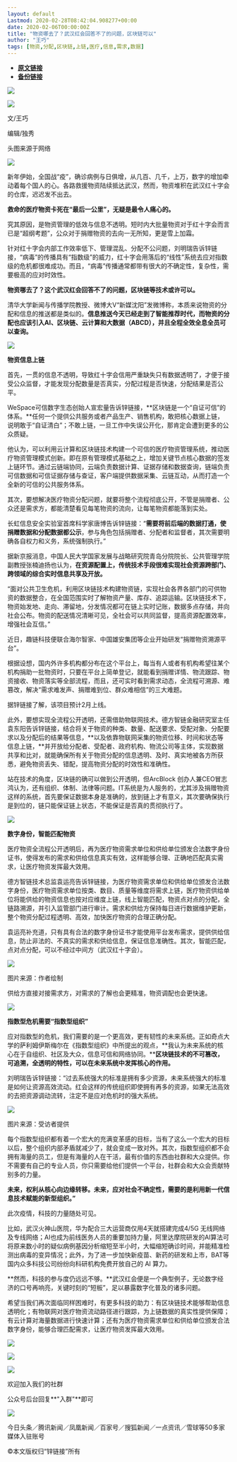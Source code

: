```yaml
---
layout: default
Lastmod: 2020-02-28T08:42:04.908277+00:00
date: 2020-02-06T00:00:00Z
title: "物资哪去了？武汉红会回答不了的问题，区块链可以"
author: "王巧"
tags: [物资,分配,区块链,上链,医疗,信息,需求,数据]
---
```


* [**原文链接**](http://mp.weixin.qq.com/s?__biz=Mzg3MTA1NTc4Mw==&mid=2247495296&idx=1&sn=12368b7a4e9b7d6e92c8200b27095c94&chksm=ce86c648f9f14f5efc5976e3a2f3d4382fe3f6ecc7f7396258e922f363255984cab837b793d8#rd)
* [**备份链接**](http://archive.ph/4vKJD)


  

![](/images/post/934ed96f59e58fdd4f8d76baec499ac4.jpg)

![](/images/post/c90fd9a5ffcb9e4c686839c318673b07.jpg)

文/王巧  

编辑/独秀

头图来源于网络

![](/images/post/3f3b7dc8325c7d9c32fb204abf1ffd28.jpg)

新年伊始，全国战“疫”，确诊病例与日俱增，从几百、几千，上万，数字的增加牵动着每个国人的心。各路救援物资陆续抵达武汉，然而，物资堆积在武汉红十字会的仓库，迟迟发不出去。

**救命的医疗物资卡死在“最后一公里”，无疑是最令人痛心的。**

究其原因，是物资管理的低效与信息不透明。短时内大批量物资对于红十字会而言已是“超纲考题”，公众对于捐赠物资的去向一无所知，更是雪上加霜。

针对红十字会内部工作效率低下、管理混乱、分配不公问题，刘明瑞告诉锌链接，“病毒”的传播具有“指数级”的威力，红十字会用落后的“线性”系统去应对指数级的危机都很难成功。而且，“病毒”传播通常都带有很大的不确定性，复杂性，需要极高的应对时效性。

**物资哪去了？这个武汉红会回答不了的问题，区块链等技术或许可以。**

清华大学新闻与传播学院教授、微博大V“新媒沈阳”发微博称，本质来说物资的分配和信息的推送都是类似的。**信息推送今天已经走到了智能推荐时代，而物资的分配也应该引入AI、区块链、云计算和大数据（ABCD），并且全程全效全息全员可以查询。**

![](/images/post/e45759c43e2f1f779411474969d93024.jpg)

**物资信息上链**  

首先，一贯的信息不透明，导致红十字会信用严重缺失只有数据透明了，才便于接受公众监督，才能发现分配数量是否真实，分配过程是否快速，分配结果是否公平。

WeSpace可信数字生态创始人宣宏量告诉锌链接，**区块链是一个“自证可信”的体系。**任何一个提供公共服务或者产品生产、销售机构，敢把核心数据上链，说明敢于“自证清白”；不敢上链，一旦工作中失误公开化，那肯定会遭到更多的公众质疑。

他认为，可以利用云计算和区块链技术构建一个可信的医疗物资管理系统，推动医疗物资管理模式创新。即在原有管理模式基础之上，增加关键节点核心数据的签发上链环节。通过云链端协同，云端负责数据计算、证据存储和数据查询，链端负责可信数据和可信证据存储与查证，客户端提供数据采集、云链互动，从而打造一个全新的可信的公共服务体系。

其次，要想解决医疗物资分配问题，就要将整个流程彻底公开，不管是捐赠者、公众还是需求方，都能清楚看见每笔物资的流向，让每笔物资都能落到实处。

长虹信息安全实验室首席科学家唐博告诉锌链接：“**需要将前后端的数据打通，使捐赠数据和分配数据都公示**，参与角色包括捐赠者、分配者和监督者，其次需要明确各自权力和义务，系统强制执行。”

据新京报消息，中国人民大学国家发展与战略研究院青岛分院院长、公共管理学院副教授张楠迪扬也认为，**在资源配置上，传统技术手段很难实现社会资源跨部门、跨领域的综合实时信息共享及开放。**

“面对公共卫生危机，利用区块链技术构建物资链，实现社会各界各部门的可供物资的数据整合，在全国范围实时了解物资产量、库存、追踪运输。区块链技术下，物资始发地、走向、滞留地，分发情况都可在链上实时记账，数据多点存储，并向社会公布。物资的配送情况清晰可见，全社会可以共同监督，提高资源配置效率，增强社会互信。”

近日，趣链科技便联合海尔智家、中国雄安集团等企业开始研发“捐赠物资溯源平台”。

根据设想，国内外许多机构都分布在这个平台上，每当有人或者有机构希望往某个机构捐助一批物资时，只要在平台上简单登记，就能看到捐赠详情、物流跟踪、物资接收、物资落实等全部流程，而且，还可实时看到需求动态，全流程可溯源、难篡改，解决“需求难发声、捐赠难到位、群众难相信”的三大难题。

据锌链接了解，该项目预计2月上线。

此外，要想实现全流程公开透明，还需借助物联网技术。德方智链金融研究室主任袁东阳告诉锌链接，结合将关于物资的种类、数量、配送要求、受配对象、分配要求以及分配后的结果等信息，**以及依靠物联网采集的物资位移、时间和状态等信息上链，**并开放给分配者、受配者、政府机构、物流公司等主体，实现数据共享和比对，就能确保所有关于物资分配的信息透明、及时、真实地被各方所获悉，避免物资丢失、错配，提高物资分配的时效性和准确性。

站在技术的角度，区块链的确可以做到公开透明，但ArcBlock 创办人兼CEO冒志鸿认为，还有组织、体制、法律等问题。IT系统是为人服务的，尤其涉及捐赠物资这样的系统，首先要保证数据本身是准确的，放到链上才有意义，其次要确保执行是到位的，链只能保证链上状态，不能保证是否真的贯彻执行了。

![](/images/post/6f1a69c72870422aa25aa68e6f312c26.jpg)

**数字身份，智能匹配物资**  

医疗物资全流程公开透明后，再为医疗物资需求单位和供给单位颁发合法数字身份证书，使得发布的需求和供给信息真实有效，这样能够合理、正确地匹配真实需求，让医疗物资发挥最大效用。

德方智链技术总监袁运亮告诉锌链接，为医疗物资需求单位和供给单位颁发合法数字身份，医疗物资需求单位按类、数目、质量等维度将需求上链，医疗物资供给单位将能供给的物资信息也按对应维度上链，线上智能匹配，物资点对点的分配，全链路溯源，并引入监管部门进行审计。需求和供给方保持每日进行数据维护更新，整个物资分配过程透明、高效，加快医疗物资的合理正确分配。

袁运亮补充道，只有具有合法的数字身份证书才能使用平台发布需求，提供供给信息，防止非法的、不真实的需求和供给信息，保证信息准确性。其次，智能匹配，点对点分配，可以不经过中间方（武汉红十字会）。

![](/images/post/8871818ab008ab578c899315ac117af1.jpg)

图片来源：作者绘制 

供给方直接对接需求方，对需求的了解也会更精准，物资调配也会更快速。

![](/images/post/806be329a97a1cf1dcbbb531e9d1c6a2.jpg)

**指数型危机需要“指数型组织”**  

应对指数型的危机，我们需要的是一个更高效，更有韧性的未来系统。正如奇点大学的萨利姆伊斯梅尔在《指数型组织》中所提出的观点，**我认为未来系统的核心在于自组织、社区及大众，信息可信和网络协同。****区块链技术的不可篡改，可追溯，全透明的特性，可以在未来系统中发挥核心的作用。**

刘明瑞告诉锌链接：“过去系统强大的标准是拥有多少资源，未来系统强大的标准是如何让资源高效流动。红会这样的传统组织即使拥有再多的资源，如果无法高效的去把资源调动流转，注定不是应对危机时的强大系统。

![](/images/post/752cf69bbe35ee2da04a8f0585edea65.jpg)

图片来源：受访者提供 

每个指数型组织都有着一个宏大的充满变革感的目标，当有了这么一个宏大的目标以后，整个组织内部矛盾就减少了，就会变成一致对外。其次，指数型组织都不会拥有海量的员工，但是有海量的人在干活，最有价值的东西由社群和大众提供。你不需要有自己的专业人员，你只需要给他们提供一个平台，社群会和大众会贡献特别多的力量。

**未来，权利从核心向边缘转移。未来，应对社会不确定性，需要的是利用新一代信息技术赋能的新型组织。”**

此次疫情，科技的力量随处可见。

比如，武汉火神山医院，华为配合三大运营商仅用4天就搭建完成4/5G 无线网络及专线网络；AI也成为前线医务人员的重要加持力量，阿里达摩院研发的AI算法可将原来数小时的疑似病例基因分析缩短至半小时，大幅缩短确诊时间，并能精准检测出病毒的变异情况；此外，为了进一步加快新疫苗、新药的研发和上市，BAT等国内众多科技公司纷纷向科研机构免费开放自己的 AI 算力。

**然而，科技的参与度仍远远不够。**武汉红会便是一个典型例子，无论数字经济的口号再响亮，关键时刻的“短板”，足以暴露数字化普及的诸多问题。

希望当我们再次面临同样困难时，有更多科技的助力：有区块链技术能够帮助信息透明化；有物联网对医疗物资流动路径进行跟踪，为上链数据的真实性提供保障；有云计算对海量数据进行快速计算；还有为医疗物资需求单位和供给单位颁发合法数字身份，能够合理匹配需求，让医疗物资发挥最大效用。

![](/images/post/3f3b7dc8325c7d9c32fb204abf1ffd28.jpg)

![](/images/post/102cd8edc60e65439df9c03685accff0.jpg)

![](/images/post/3f3b7dc8325c7d9c32fb204abf1ffd28.jpg)

欢迎加入我们的社群

公众号后台回复**"入群"**即可

![](/images/post/d2675e55f7296f66b183975239387da0.jpg)

今日头条／腾讯新闻／凤凰新闻／百家号／搜狐新闻／一点资讯／雪球等50多家媒体入驻账号

©本文版权归“锌链接”所有

